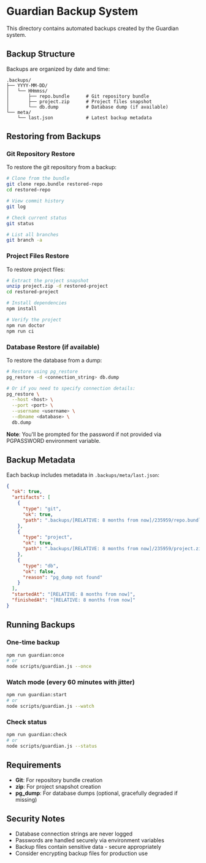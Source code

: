 # Guardian Backup System

This directory contains automated backups created by the Guardian system.

## Backup Structure

Backups are organized by date and time:
```
.backups/
├── YYYY-MM-DD/
│   └── HHmmss/
│       ├── repo.bundle      # Git repository bundle
│       ├── project.zip      # Project files snapshot
│       └── db.dump          # Database dump (if available)
└── meta/
    └── last.json            # Latest backup metadata
```

## Restoring from Backups

### Git Repository Restore

To restore the git repository from a backup:

```bash
# Clone from the bundle
git clone repo.bundle restored-repo
cd restored-repo

# View commit history
git log

# Check current status
git status

# List all branches
git branch -a
```

### Project Files Restore

To restore project files:

```bash
# Extract the project snapshot
unzip project.zip -d restored-project
cd restored-project

# Install dependencies
npm install

# Verify the project
npm run doctor
npm run ci
```

### Database Restore (if available)

To restore the database from a dump:

```bash
# Restore using pg_restore
pg_restore -d <connection_string> db.dump

# Or if you need to specify connection details:
pg_restore \
  --host <host> \
  --port <port> \
  --username <username> \
  --dbname <database> \
  db.dump
```

**Note**: You'll be prompted for the password if not provided via PGPASSWORD environment variable.

## Backup Metadata

Each backup includes metadata in `.backups/meta/last.json`:

```json
{
  "ok": true,
  "artifacts": [
    {
      "type": "git",
      "ok": true,
      "path": ".backups/[RELATIVE: 8 months from now]/235959/repo.bundle"
    },
    {
      "type": "project", 
      "ok": true,
      "path": ".backups/[RELATIVE: 8 months from now]/235959/project.zip"
    },
    {
      "type": "db",
      "ok": false,
      "reason": "pg_dump not found"
    }
  ],
  "startedAt": "[RELATIVE: 8 months from now]",
  "finishedAt": "[RELATIVE: 8 months from now]"
}
```

## Running Backups

### One-time backup
```bash
npm run guardian:once
# or
node scripts/guardian.js --once
```

### Watch mode (every 60 minutes with jitter)
```bash
npm run guardian:start
# or
node scripts/guardian.js --watch
```

### Check status
```bash
npm run guardian:check
# or
node scripts/guardian.js --status
```

## Requirements

- **Git**: For repository bundle creation
- **zip**: For project snapshot creation
- **pg_dump**: For database dumps (optional, gracefully degraded if missing)

## Security Notes

- Database connection strings are never logged
- Passwords are handled securely via environment variables
- Backup files contain sensitive data - secure appropriately
- Consider encrypting backup files for production use
